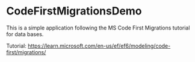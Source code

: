 # CodeFirstMigrationsDemo
This is a simple application following the MS Code First Migrations tutorial for data bases.

Tutorial: https://learn.microsoft.com/en-us/ef/ef6/modeling/code-first/migrations/
